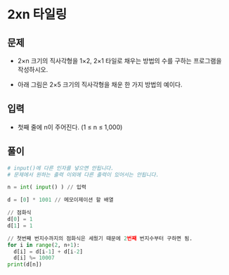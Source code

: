 # 2xn 타일링

## 문제
- 2×n 크기의 직사각형을 1×2, 2×1 타일로 채우는 방법의 수를 구하는 프로그램을 작성하시오.

- 아래 그림은 2×5 크기의 직사각형을 채운 한 가지 방법의 예이다.

## 입력
- 첫째 줄에 n이 주어진다. (1 ≤ n ≤ 1,000)

## 풀이
``` Python
# input()에 다른 인자를 넣으면 안됩니다.
# 문제에서 원하는 출력 이외에 다른 출력이 있어서는 안됩니다.

n = int( input() ) // 입력

d = [0] * 1001 // 메모이제이션 할 배열 

// 점화식
d[0] = 1
d[1] = 1

// 첫번째 번지수까지의 점화식은 세웠기 때문에 2번째 번지수부터 구하면 됨.
for i in range(2, n+1):
  d[i] = d[i-1] + d[i-2]
  d[i] %= 10007
print(d[n])
```
